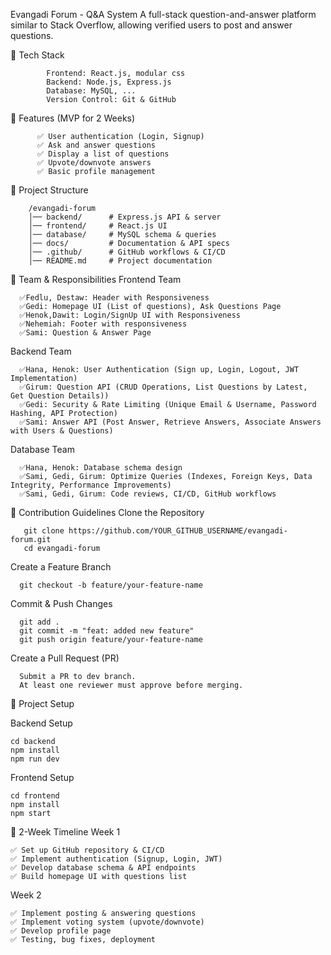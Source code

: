   Evangadi Forum - Q&A System
A full-stack question-and-answer platform similar to Stack Overflow, allowing verified users to post and answer questions.

🚀 Tech Stack

            Frontend: React.js, modular css
            Backend: Node.js, Express.js
            Database: MySQL, ...
            Version Control: Git & GitHub


📌 Features (MVP for 2 Weeks)

          ✅ User authentication (Login, Signup)
          ✅ Ask and answer questions
          ✅ Display a list of questions
          ✅ Upvote/downvote answers
          ✅ Basic profile management

📁 Project Structure

        /evangadi-forum
        │── backend/      # Express.js API & server
        │── frontend/     # React.js UI
        │── database/     # MySQL schema & queries
        │── docs/         # Documentation & API specs
        │── .github/      # GitHub workflows & CI/CD
        │── README.md     # Project documentation

👥 Team & Responsibilities
Frontend Team

      ✅Fedlu, Destaw: Header with Responsiveness
      ✅Gedi: Homepage UI (List of questions), Ask Questions Page
      ✅Henok,Dawit: Login/SignUp UI with Responsiveness 
      ✅Nehemiah: Footer with responsiveness
      ✅Sami: Question & Answer Page
      
 Backend Team
 
      ✅Hana, Henok: User Authentication (Sign up, Login, Logout, JWT Implementation)
      ✅Girum: Question API (CRUD Operations, List Questions by Latest, Get Question Details))
      ✅Gedi: Security & Rate Limiting (Unique Email & Username, Password Hashing, API Protection)
      ✅Sami: Answer API (Post Answer, Retrieve Answers, Associate Answers with Users & Questions)
      
 Database Team
 
      ✅Hana, Henok: Database schema design
      ✅Sami, Gedi, Girum: Optimize Queries (Indexes, Foreign Keys, Data Integrity, Performance Improvements)
      ✅Sami, Gedi, Girum: Code reviews, CI/CD, GitHub workflows
      

📜 Contribution Guidelines
 Clone the Repository
 
       git clone https://github.com/YOUR_GITHUB_USERNAME/evangadi-forum.git
       cd evangadi-forum
 Create a Feature Branch
 
      git checkout -b feature/your-feature-name
 Commit & Push Changes
 
      git add .
      git commit -m "feat: added new feature"
      git push origin feature/your-feature-name
 Create a Pull Request (PR)
 
      Submit a PR to dev branch.
      At least one reviewer must approve before merging.
🚀 Project Setup

Backend Setup

    cd backend
    npm install
    npm run dev

Frontend Setup

    cd frontend
    npm install
    npm start

📅 2-Week Timeline
Week 1

    ✅ Set up GitHub repository & CI/CD
    ✅ Implement authentication (Signup, Login, JWT)
    ✅ Develop database schema & API endpoints
    ✅ Build homepage UI with questions list

Week 2

    ✅ Implement posting & answering questions
    ✅ Implement voting system (upvote/downvote)
    ✅ Develop profile page
    ✅ Testing, bug fixes, deployment

